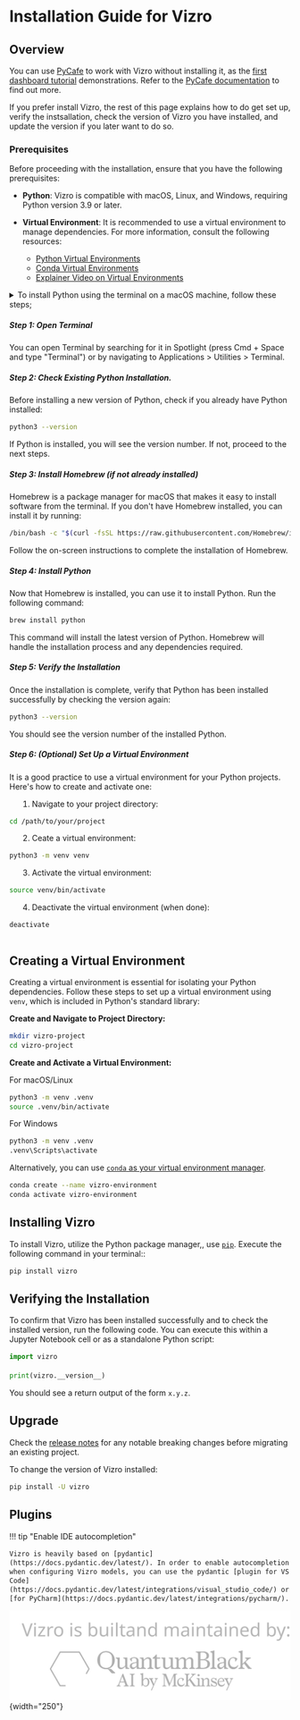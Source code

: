 # Installation Guide for Vizro

## Overview

You can use [PyCafe](https://py.cafe/) to work with Vizro without installing it, as the [first dashboard tutorial](../tutorials/first-dashboard.md) demonstrations. Refer to the [PyCafe documentation](https://py.cafe/docs/apps/vizro) to find out more.

If you prefer install Vizro, the rest of this page explains how to do get set up, verify the instsallation, check the version of Vizro you have installed, and update the version if you later want to do so.

### Prerequisites

Before proceeding with the installation, ensure that you have the following prerequisites:

- **Python**: Vizro is compatible with macOS, Linux, and Windows, requiring Python version 3.9 or later.
- **Virtual Environment**: It is recommended to use a virtual environment to manage dependencies. For more information, consult the following resources:

  - [Python Virtual Environments](https://realpython.com/python-virtual-environments-a-primer/)
  - [Conda Virtual Environments](https://docs.conda.io/projects/conda/en/latest/user-guide/getting-started.html#starting-conda)
  - [Explainer Video on Virtual Environments](https://youtu.be/YKfAwIItO7M)

<details>

<summary>To install Python using the terminal on a macOS machine, follow these steps;<summary>

##### Step 1: Open Terminal

You can open Terminal by searching for it in Spotlight (press Cmd + Space and type "Terminal") or by navigating to Applications > Utilities > Terminal.

##### Step 2: Check Existing Python Installation.

Before installing a new version of Python, check if you already have Python installed:

```bash
python3 --version
```
If Python is installed, you will see the version number. If not, proceed to the next steps.

##### Step 3: Install Homebrew (if not already installed)

Homebrew is a package manager for macOS that makes it easy to install software from the terminal. If you don't have Homebrew installed, you can install it by running:

```bash
/bin/bash -c "$(curl -fsSL https://raw.githubusercontent.com/Homebrew/install/HEAD/install.sh)"
```
Follow the on-screen instructions to complete the installation of Homebrew.

##### Step 4: Install Python

Now that Homebrew is installed, you can use it to install Python. Run the following command:

```bash
brew install python
```

This command will install the latest version of Python. Homebrew will handle the installation process and any dependencies required.

##### Step 5: Verify the Installation

Once the installation is complete, verify that Python has been installed successfully by checking the version again:

```bash
python3 --version
```

You should see the version number of the installed Python.

##### Step 6: (Optional) Set Up a Virtual Environment

It is a good practice to use a virtual environment for your Python projects. Here's how to create and activate one:

1) Navigate to your project directory:

```bash
cd /path/to/your/project
```

2) Ceate a virtual environment:

```bash
python3 -m venv venv
```

3) Activate the virtual environment:

```bash
source venv/bin/activate
```

4) Deactivate the virtual environment (when done):

```bash
deactivate
```

</details>

## Creating a Virtual Environment

Creating a virtual environment is essential for isolating your Python dependencies. Follow these steps to set up a virtual environment using `venv`, which is included in Python's standard library:

**Create and Navigate to Project Directory:**

```bash
mkdir vizro-project
cd vizro-project
```

**Create and Activate a Virtual Environment:**

For macOS/Linux
```bash
python3 -m venv .venv
source .venv/bin/activate
```
For Windows
```bash
python3 -m venv .venv
.venv\Scripts\activate
```

Alternatively, you can use [`conda` as your virtual environment manager](https://docs.conda.io/projects/conda/en/latest/user-guide/install/).

```bash
conda create --name vizro-environment
conda activate vizro-environment
```

## Installing Vizro

To install Vizro, utilize the Python package manager,, use [`pip`](https://pip.pypa.io/en/stable/). Execute the following command in your terminal::

```bash
pip install vizro
```

## Verifying the Installation

To confirm that Vizro has been installed successfully and to check the installed version, run the following code. You can execute this within a Jupyter Notebook cell or as a standalone Python script:

```py
import vizro

print(vizro.__version__)
```

You should see a return output of the form `x.y.z`.

## Upgrade

Check the [release notes](https://github.com/mckinsey/vizro/blob/main/vizro-core/CHANGELOG.md) for any notable breaking changes before migrating an existing project.

To change the version of Vizro installed:

```bash
pip install -U vizro
```

## Plugins

!!! tip "Enable IDE autocompletion"

    Vizro is heavily based on [pydantic](https://docs.pydantic.dev/latest/). In order to enable autocompletion when configuring Vizro models, you can use the pydantic [plugin for VS Code](https://docs.pydantic.dev/latest/integrations/visual_studio_code/) or [for PyCharm](https://docs.pydantic.dev/latest/integrations/pycharm/).

![logo](../../assets/user_guides/install/logo_watermark_extended.svg){width="250"}
